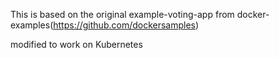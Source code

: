 This is based on the original example-voting-app from docker-examples(https://github.com/dockersamples)

modified to work on Kubernetes
